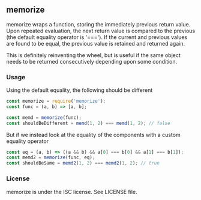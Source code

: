 ## memorize

memorize wraps a function, storing the immediately previous return value. Upon repeated evaluation, the next return value is compared to the previous (the default equality operator is '==='). If the current and previous values are found to be equal, the previous value is retained and returned again.

This is definitely reinventing the wheel, but is useful if the same object needs to be returned consecutively depending upon some condition.

### Usage
Using the default equality, the following should be different
```javascript
const memorize = require('memorize');
const func = (a, b) => [a, b];

const memd = memorize(func);
const shouldBeDifferent = memd(1, 2) === memd(1, 2); // false
```
But if we instead look at the equality of the components with a custom equality operator
```javascript
const eq = (a, b) => ((a && b) && a[0] === b[0] && a[1] === b[1]);
const memd2 = memorize(func, eq);
const shouldBeSame = memd2(1, 2) === memd2(1, 2); // true
```
### License
memorize is under the ISC license. See LICENSE file.

